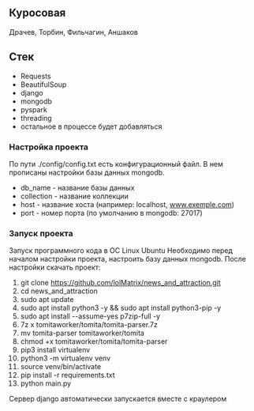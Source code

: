 ## Куросовая 
Драчев, Торбин, Фильчагин, Аншаков
## Стек
- Requests
- BeautifulSoup
- django
- mongodb
- pyspark
- threading
- остальное в процессе будет добавляться 

### Настройка проекта
По пути ./config/config.txt есть конфигурационный файл. В нем прописаны настройки базы данных mongodb.
- db_name - название базы данных
- collection - название коллекции
- host - название хоста (например: localhost, www.exemple.com)
- port - номер порта (по умолчанию в mongodb: 27017)

### Запуск проекта 
Запуск программного кода в ОС Linux Ubuntu
Необходимо перед началом настройки проекта, настроить базу данных mongodb. После настройки скачать проект: 
1. git clone https://github.com/lolMatrix/news_and_attraction.git 
2. cd news_and_attraction
3. sudo apt update
4. sudo apt install python3 -y && sudo apt install python3-pip -y
6. sudo apt install --assume-yes p7zip-full -y
7. 7z x tomitaworker/tomita/tomita-parser.7z
8. mv tomita-parser tomitaworker/tomita
9. chmod +x tomitaworker/tomita/tomita-parser
10. pip3 install virtualenv
11. python3 -m virtualenv venv
12. source venv/bin/activate
13. pip install -r requirements.txt
14. python main.py

Сервер django автоматически запускается вместе с краулером


